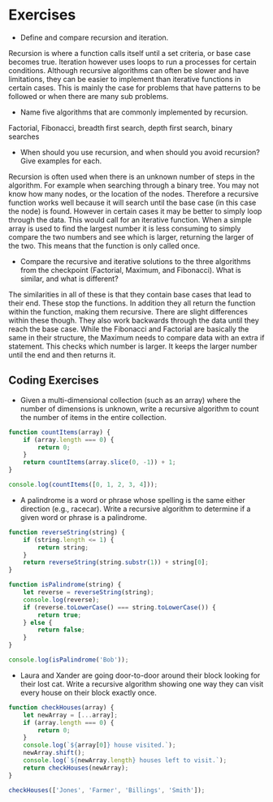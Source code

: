 # Exercises

-   Define and compare recursion and iteration.

Recursion is where a function calls itself until a set criteria, or base case becomes true. Iteration however uses loops to run a processes for certain conditions. Although recursive algorithms can often be slower and have limitations, they can be easier to implement than iterative functions in certain cases. This is mainly the case for problems that have patterns to be followed or when there are many sub problems.

-   Name five algorithms that are commonly implemented by recursion.

Factorial, Fibonacci, breadth first search, depth first search, binary searches

-   When should you use recursion, and when should you avoid recursion? Give examples for each.

Recursion is often used when there is an unknown number of steps in the algorithm. For example when searching through a binary tree. You may not know how many nodes, or the location of the nodes. Therefore a recursive function works well because it will search until the base case (in this case the node) is found. However in certain cases it may be better to simply loop through the data. This would call for an iterative function. When a simple array is used to find the largest number it is less consuming to simply compare the two numbers and see which is larger, returning the larger of the two. This means that the function is only called once.

-   Compare the recursive and iterative solutions to the three algorithms from the checkpoint (Factorial, Maximum, and Fibonacci). What is similar, and what is different?

The similarities in all of these is that they contain base cases that lead to their end. These stop the functions. In addition they all return the function within the function, making them recursive. There are slight differences within these though. They also work backwards through the data until they reach the base case. While the Fibonacci and Factorial are basically the same in their structure, the Maximum needs to compare data with an extra if statement. This checks which number is larger. It keeps the larger number until the end and then returns it.

## Coding Exercises

-   Given a multi-dimensional collection (such as an array) where the number of dimensions is unknown, write a recursive algorithm to count the number of items in the entire collection.

```js
function countItems(array) {
	if (array.length === 0) {
		return 0;
	}
	return countItems(array.slice(0, -1)) + 1;
}

console.log(countItems([0, 1, 2, 3, 4]));
```

-   A palindrome is a word or phrase whose spelling is the same either direction (e.g., racecar). Write a recursive algorithm to determine if a given word or phrase is a palindrome.

```js
function reverseString(string) {
	if (string.length <= 1) {
		return string;
	}
	return reverseString(string.substr(1)) + string[0];
}

function isPalindrome(string) {
	let reverse = reverseString(string);
	console.log(reverse);
	if (reverse.toLowerCase() === string.toLowerCase()) {
		return true;
	} else {
		return false;
	}
}

console.log(isPalindrome('Bob'));
```

-   Laura and Xander are going door-to-door around their block looking for their lost cat. Write a recursive algorithm showing one way they can visit every house on their block exactly once.

```js
function checkHouses(array) {
	let newArray = [...array];
	if (array.length === 0) {
		return 0;
	}
	console.log(`${array[0]} house visited.`);
	newArray.shift();
	console.log(`${newArray.length} houses left to visit.`);
	return checkHouses(newArray);
}

checkHouses(['Jones', 'Farmer', 'Billings', 'Smith']);
```
